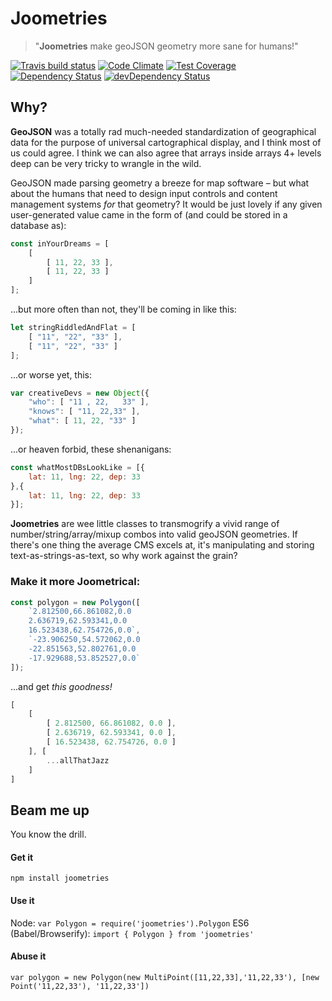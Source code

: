 # Joometries

>"**Joometries** make geoJSON geometry more sane for humans!"

[![Travis build status](http://img.shields.io/travis/wosevision/joometries.svg?style=flat)](https://travis-ci.org/wosevision/joometries)
[![Code Climate](https://codeclimate.com/github/wosevision/joometries/badges/gpa.svg)](https://codeclimate.com/github/wosevision/joometries)
[![Test Coverage](https://codeclimate.com/github/wosevision/joometries/badges/coverage.svg)](https://codeclimate.com/github/wosevision/joometries)
[![Dependency Status](https://david-dm.org/wosevision/joometries.svg)](https://david-dm.org/wosevision/joometries)
[![devDependency Status](https://david-dm.org/wosevision/joometries/dev-status.svg)](https://david-dm.org/wosevision/joometries#info=devDependencies)

## Why?

**GeoJSON** was a totally rad much-needed standardization of geographical data for the purpose of universal cartographical display, and I think most of us could agree. I think we can also agree that arrays inside arrays 4+ levels deep can be very tricky to wrangle in the wild.

GeoJSON made parsing geometry a breeze for map software – but what about the humans that need to design input controls and content management systems *for* that geometry? It would be just lovely if any given user-generated value came in the form of (and could be stored in a database as):

```JavaScript
const inYourDreams = [
	[
		[ 11, 22, 33 ],
		[ 11, 22, 33 ]
	]
];
```

...but more often than not, they'll be coming in like this:

```JavaScript
let stringRiddledAndFlat = [	
	[ "11", "22", "33" ],
	[ "11", "22", "33" ]
];
```

...or worse yet, this:

```JavaScript
var creativeDevs = new Object({
	"who": [ "11 , 22,   33" ],
	"knows": [ "11, 22,33" ],
	"what": [ 11, 22, "33" ]
});
```

...or heaven forbid, these shenanigans:

```JavaScript
const whatMostDBsLookLike = [{
	lat: 11, lng: 22, dep: 33
},{
	lat: 11, lng: 22, dep: 33
}];
```

**Joometries** are wee little classes to transmogrify a vivid range of number/string/array/mixup combos into valid geoJSON geometries. If there's one thing the average CMS excels at, it's manipulating and storing text-as-strings-as-text, so why work against the grain?

### Make it more Joometrical:

```JavaScript
const polygon = new Polygon([ 
	`2.812500,66.861082,0.0 
	2.636719,62.593341,0.0 
	16.523438,62.754726,0.0`,
	`-23.906250,54.572062,0.0 
	-22.851563,52.802761,0.0 
	-17.929688,53.852527,0.0`
]);
```

...and get *this goodness!*
```JavaScript
[
	[
		[ 2.812500, 66.861082, 0.0 ],
		[ 2.636719, 62.593341, 0.0 ],
		[ 16.523438, 62.754726, 0.0 ]
	], [
		...allThatJazz
	]
]
```

## Beam me up

You know the drill. 

#### Get it

`npm install joometries`

#### Use it

Node: `var Polygon = require('joometries').Polygon`
ES6 (Babel/Browserify): `import { Polygon } from 'joometries'`

#### Abuse it

`var polygon = new Polygon(new MultiPoint([11,22,33],'11,22,33'), [new Point('11,22,33'), '11,22,33'])`